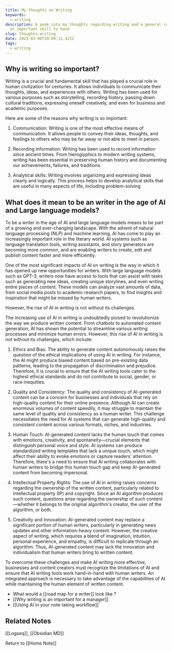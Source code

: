 ```yaml
---
title: My thoughts on Writing
keywords:
  - writing
description: A peek into my thoughts regarding writing and a general reflection on why it
  an important skill to have
slug: thoughts-writing
date: 2023-03-08T20:09:11.421Z
tags:
  - writing
---
```


## Why is writing so important?
Writing is a crucial and fundamental skill that has played a crucial role in human civilization for centuries. It allows individuals to communicate their thoughts, ideas, and experiences with others. Writing has been used for various purposes such as storytelling, recording history, passing down cultural traditions, expressing oneself creatively, and even for business and academic purposes. 

Here are some of the reasons why writing is so important:

1. Communication: Writing is one of the most effective means of communication. It allows people to convey their ideas, thoughts, and feelings to others who may be far away or not able to meet in person.

2. Recording information: Writing has been used to record information since ancient times. From hieroglyphics to modern writing systems, writing has been essential in preserving human history and documenting our achievements, failures, and traditions.

3. Analytical skills: Writing involves organizing and expressing ideas clearly and logically. This process helps to develop analytical skills that are useful in many aspects of life, including problem-solving


## What does it mean to be an writer in the age of AI and Large language models?


To be a writer in the age of AI and large language models means to be part of a growing and ever-changing landscape. With the advent of natural language processing (NLP) and machine learning, AI has come to play an increasingly important role in the literary world. AI systems such as language translation tools, writing assistants, and story generators are becoming more common, and are enabling writers to create, edit and publish content faster and more efficiently.

One of the most significant impacts of AI on writing is the way in which it has opened up new opportunities for writers. With large language models such as GPT-3, writers now have access to tools that can assist with tasks such as generating new ideas, creating unique storylines, and even writing entire pieces of content. These models can analyze vast amounts of data, from social media posts to academic research papers, to find insights and inspiration that might be missed by human writers.

However, the rise of AI in writing is not without its challenges.

The increasing use of AI in writing is undoubtedly poised to revolutionize the way we produce written content. From chatbots to automated content generation, AI has shown the potential to streamline various writing processes and minimize human errors. However, this rise of AI in writing is not without its challenges, which include:

1. Ethics and Bias:
The ability to generate content autonomously raises the question of the ethical implications of using AI in writing. For instance, the AI might produce biased content based on pre-existing data patterns, leading to the propagation of discrimination and prejudice. Therefore, it is crucial to ensure that the AI writing tools cater to the highest ethical standards and do not contribute to social, gender, or race inequities.

2. Quality and Consistency:
The quality and consistency of AI-generated content can be a concern for businesses and individuals that rely on high-quality content for their online presence. Although AI can create enormous volumes of content speedily, it may struggle to maintain the same level of quality and consistency as a human writer. This challenge necessitates the need for AI systems that can generate high-quality and consistent content across various formats, niches, and industries.

3. Human Touch:
AI-generated content lacks the human touch that comes with emotions, creativity, and spontaneity—crucial elements that distinguish personal voice and style. AI systems can produce standardized writing templates that lack a unique touch, which might affect their ability to evoke emotions or capture readers' attention. Therefore, there's a need to ensure that AI writing collaborates with human writers to bridge this human touch gap and keep AI-generated content from becoming impersonal.

4. Intellectual Property Rights:
The use of AI in writing raises concerns regarding the ownership of the written content, particularly related to intellectual property (IP) and copyright. Since an AI algorithm produces such content, questions arise regarding the ownership of such content—whether it belongs to the original algorithm's creator, the user of the algorithm, or both.

5. Creativity and Innovation:
AI-generated content may replace a significant portion of human writers, particularly in generating news updates and other information-heavy content. However, the creative aspect of writing, which requires a blend of imagination, intuition, personal experience, and empathy, is difficult to replicate through an algorithm. Thus, AI-generated content may lack the innovation and individualism that human writers bring to written content.

To overcome these challenges and make AI writing more effective, businesses and content creators must recognize the limitations of AI and ensure that AI writing tools work hand-in-hand with human writers. An integrated approach is necessary to take advantage of the capabilities of AI while maintaining the human element of written content.













- What would a [[road map for a writer]] look like ?
- [[Why writing is an important for a manager]]
- [[Using AI in your note taking workflow]]



## Related Notes
[[Logseq]], [[Obsidian MD]]






















Return to [[Home Note]]